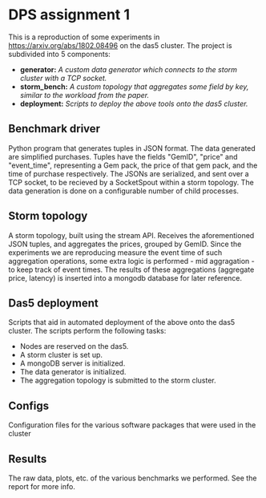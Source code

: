 # DPS assignment 1

This is a reproduction of some experiments in <https://arxiv.org/abs/1802.08496> on the das5 cluster.
The project is subdivided into 5 components:

- **generator:** *A custom data generator which connects to the storm cluster with a TCP socket.* 
- **storm\_bench:** *A custom topology that aggregates some field by key, similar to the workload from the paper.*
- **deployment:** *Scripts to deploy the above tools onto the das5 cluster.*

## Benchmark driver
Python program that generates tuples in JSON format. The data generated are simplified purchases.
Tuples have the fields "GemID", "price" and "event_time", representing a Gem pack, 
the price of that gem pack, and the time of purchase respectively. The JSONs are serialized,
and sent over a TCP socket, to be recieved by a SocketSpout within a storm topology. The data 
generation is done on a configurable number of child processes.

## Storm topology
A storm topology, built using the stream API. Receives the aforementioned JSON tuples, and 
aggregates the prices, grouped by GemID. Since the experiments we are reproducing measure the
event time of such aggregation operations, some extra logic is performed - mid aggragation -
to keep track of event times. The results of these aggregations (aggregate price, latency) is
inserted into a mongodb database for later reference.

## Das5 deployment
Scripts that aid in automated deployment of the above onto the das5 cluster. The scripts 
perform the following tasks:
- Nodes are reserved on the das5.
- A storm cluster is set up.
- A mongoDB server is initialized.
- The data generator is initialized.
- The aggregation topology is submitted to the storm cluster.

## Configs
Configuration files for the various software packages that were used in the cluster

## Results
The raw data, plots, etc. of the various benchmarks we performed. See the report for more info.

